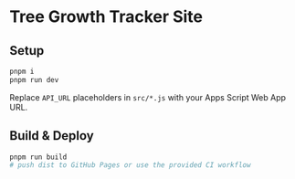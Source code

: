 
# Tree Growth Tracker Site

## Setup

```bash
pnpm i
pnpm run dev
```

Replace `API_URL` placeholders in `src/*.js` with your Apps Script Web App URL.

## Build & Deploy

```bash
pnpm run build
# push dist to GitHub Pages or use the provided CI workflow
```
